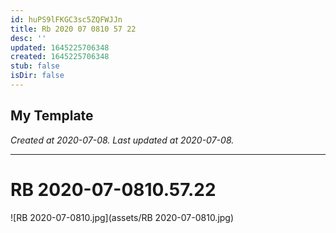 ```yaml
---
id: huPS9lFKGC3sc5ZQFWJJn
title: Rb 2020 07 0810 57 22
desc: ''
updated: 1645225706348
created: 1645225706348
stub: false
isDir: false
---
```

My Template
---

_Created at 2020-07-08._
_Last updated at 2020-07-08._




---

# RB 2020-07-0810.57.22


![RB 2020-07-0810.jpg](assets/RB 2020-07-0810.jpg)

